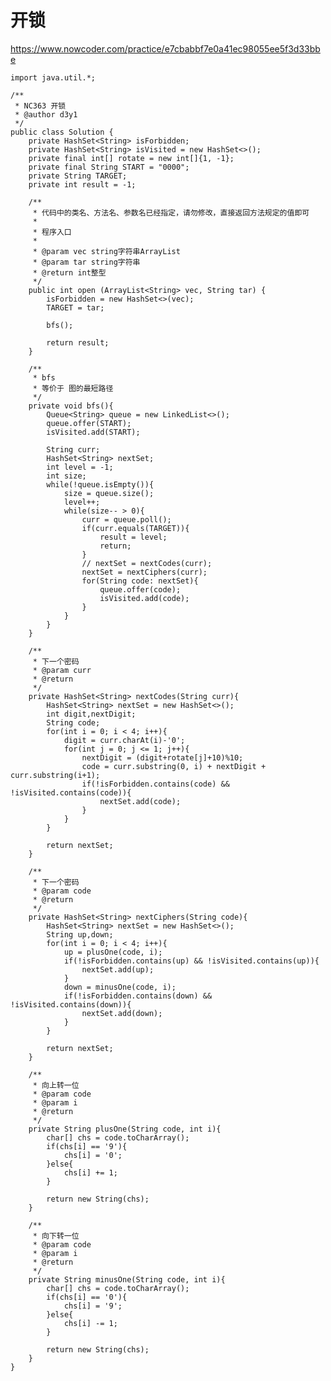 # 开锁
https://www.nowcoder.com/practice/e7cbabbf7e0a41ec98055ee5f3d33bbe

    import java.util.*;
    
    /**
     * NC363 开锁
     * @author d3y1
     */
    public class Solution {
        private HashSet<String> isForbidden;
        private HashSet<String> isVisited = new HashSet<>();
        private final int[] rotate = new int[]{1, -1};
        private final String START = "0000";
        private String TARGET;
        private int result = -1;
    
        /**
         * 代码中的类名、方法名、参数名已经指定，请勿修改，直接返回方法规定的值即可
         *
         * 程序入口
         *
         * @param vec string字符串ArrayList
         * @param tar string字符串
         * @return int整型
         */
        public int open (ArrayList<String> vec, String tar) {
            isForbidden = new HashSet<>(vec);
            TARGET = tar;
            
            bfs();
    
            return result;
        }
    
        /**
         * bfs
         * 等价于 图的最短路径
         */
        private void bfs(){
            Queue<String> queue = new LinkedList<>();
            queue.offer(START);
            isVisited.add(START);
    
            String curr;
            HashSet<String> nextSet;
            int level = -1;
            int size;
            while(!queue.isEmpty()){
                size = queue.size();
                level++;
                while(size-- > 0){
                    curr = queue.poll();
                    if(curr.equals(TARGET)){
                        result = level;
                        return;
                    }
                    // nextSet = nextCodes(curr);
                    nextSet = nextCiphers(curr);
                    for(String code: nextSet){
                        queue.offer(code);
                        isVisited.add(code);
                    }
                }
            }
        }
    
        /**
         * 下一个密码
         * @param curr
         * @return
         */
        private HashSet<String> nextCodes(String curr){
            HashSet<String> nextSet = new HashSet<>();
            int digit,nextDigit;
            String code;
            for(int i = 0; i < 4; i++){
                digit = curr.charAt(i)-'0';
                for(int j = 0; j <= 1; j++){
                    nextDigit = (digit+rotate[j]+10)%10;
                    code = curr.substring(0, i) + nextDigit + curr.substring(i+1);
                    if(!isForbidden.contains(code) && !isVisited.contains(code)){
                        nextSet.add(code);
                    }
                }
            }
    
            return nextSet;
        }
    
        /**
         * 下一个密码
         * @param code
         * @return
         */
        private HashSet<String> nextCiphers(String code){
            HashSet<String> nextSet = new HashSet<>();
            String up,down;
            for(int i = 0; i < 4; i++){
                up = plusOne(code, i);
                if(!isForbidden.contains(up) && !isVisited.contains(up)){
                    nextSet.add(up);
                }
                down = minusOne(code, i);
                if(!isForbidden.contains(down) && !isVisited.contains(down)){
                    nextSet.add(down);
                }
            }
    
            return nextSet;
        }
    
        /**
         * 向上转一位
         * @param code
         * @param i
         * @return
         */
        private String plusOne(String code, int i){
            char[] chs = code.toCharArray();
            if(chs[i] == '9'){
                chs[i] = '0';
            }else{
                chs[i] += 1;
            }
            
            return new String(chs);
        }
    
        /**
         * 向下转一位
         * @param code
         * @param i
         * @return
         */
        private String minusOne(String code, int i){
            char[] chs = code.toCharArray();
            if(chs[i] == '0'){
                chs[i] = '9';
            }else{
                chs[i] -= 1;
            }
            
            return new String(chs);
        }
    }
    


